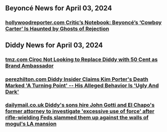 ## Beyoncé News for April 03, 2024

### [**hollywoodreporter.com** Critic’s Notebook: Beyoncé’s ‘Cowboy Carter’ Is Haunted by Ghosts of Rejection](https://www.hollywoodreporter.com/lifestyle/arts/beyonce-cowboy-carter-critics-notebook-1235864120/)


## Diddy News for April 03, 2024

### [**tmz.com** Ciroc Not Looking to Replace Diddy with 50 Cent as Brand Ambassador](https://www.tmz.com/2024/04/03/ciroc-not-looking-replace-diddy-50-cent-brand-ambassador/)

### [**perezhilton.com** Diddy Insider Claims Kim Porter's Death Marked 'A Turning Point' -- His Alleged Behavior Is 'Ugly And Dark'](https://perezhilton.com/diddy-turning-point-kim-porter-death-home-raids-abuse-investigation/)

### [**dailymail.co.uk** 	Diddy's sons hire John Gotti and El Chapo's former attorney to investigate 'excessive use of force' after rifle-wielding Feds slammed them up against the walls of mogul's LA mansion](	https://www.dailymail.co.uk/news/article-13267737/Diddys-sons-hire-John-Gotti-El-Chapos-former-attorney-investigate-excessive-use-force-rifle-wielding-Feds-slammed-against-walls-moguls-LA-mansion.html?ns_mchannel=rss&amp;ito=1490&amp;ns_campaign=1490)


